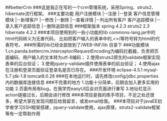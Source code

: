 ##betterCrm
###这是我正在写的一个crm管理系统，采用Spring、struts2、hibernate流行框架。
###主要功能
	用户注册模块
		|--注册
		|--登录
	客户信息管理模块
		|--新增客户
		|--修改
		|--删除
		|--查看详情
		|--列出所有客户
	客户追踪模块
		|--录入客户追踪信息
		|--删除追踪信息
###框架版本
	spring 		4.2.3
	struts2 	2.3
	hibernate 	4.2.2
###本项目使用到的一些小功能的lib
	commons-lang.jar中的html代码转义为无害代码，
	比如把客户输入的表单中的<font></font>,<>/等符号转为html的代表符号。
###所需的lib已经全部放到了/WEB-INF/lib 目录下
###功能模块
1.cn.panda.bettercrm.interceptor/RequestEncoding为编码拦截器，负责把页面编码、用户输入的文本转为utf-8编码；
2.使用struts2原生的validate框架实现表单的后台验证；
3.使用jquery-validate插件使用表单的前台验证；
4.使用ajax在注册和登录页面验证登录名是否已存在。
###开发环境
	eclipse-4.5.1
	mysql-5.7
	jdk-1.8
	tomcat8.0.28
###在本地运行时，请先修改config/jdbc.properties内的数据库连接信息
###不完善的地方
1.功能十分简单，后期会加入更多实用的功能
2.页面布局有bug，在我学完easyUI后会对页面进行重写
3.地址栏显示action链接过长，后期会进行修改
###本项目是我的练手项目，不足之处还很多，希望大家在发现问题后给我留言，或发email给我。
###本项目对于javaEE初学者学习SSH框架搭建，jquery-validate使用，ajax原理，struts2-validate框架等有一定帮助作用